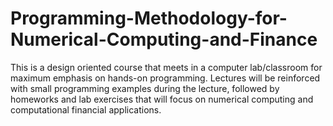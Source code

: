 # Programming-Methodology-for-Numerical-Computing-and-Finance
This is a design oriented course that meets in a computer lab/classroom for maximum emphasis on hands-on programming. Lectures will be reinforced with small programming examples during the lecture, followed by homeworks and lab exercises that will focus on numerical computing and computational financial applications. 
